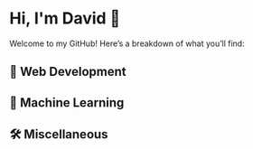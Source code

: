 # Hi, I'm David 👋

Welcome to my GitHub! Here’s a breakdown of what you’ll find:

## 🔧 Web Development

## 🤖 Machine Learning

## 🛠️ Miscellaneous

<!--
**Ebenezzer/Ebenezzer** is a ✨ _special_ ✨ repository because its `README.md` (this file) appears on your GitHub profile.

Here are some ideas to get you started:

- 🔭 I’m currently working on ...
- 🌱 I’m currently learning ...
- 👯 I’m looking to collaborate on ...
- 🤔 I’m looking for help with ...
- 💬 Ask me about ...
- 📫 How to reach me: ...
- 😄 Pronouns: ...
- ⚡ Fun fact: ...
-->
